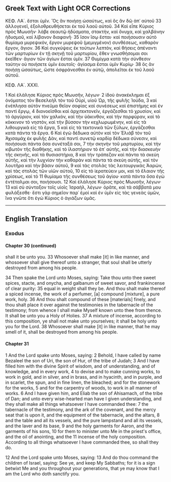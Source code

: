 ## Greek Text with Light OCR Corrections

ΚΕΦ. ΛΑ΄.
ἔσται ὑμῖν. Ὅς ἂν ποιήσῃ ὡσαύτως, καὶ ὃς ἂν δῶ ἀπ᾿ αὐτοῦ 33 ἀλλογενεῖ, ἐξολοθρευθήσεται ἐκ τοῦ λαοῦ αὐτοῦ. 34 Καὶ εἶπε Κύριος πρὸς Μωυσῆν· λάβε σεαυτῷ ἡδύσματα, στακτὴν, καὶ ὄνυχα, καὶ χαλβάνην ἡδυσμοῦ, καὶ λίβανον διαφανῆ· 35 ἴσον ἴσῳ ἔσται· καὶ ποιήσουσιν αὐτὸ θυμίαμα μυρεψικόν, ἔργον μυρεψοῦ (μεμιγμένον) συνθέσεως, καθαρὸν ἔργον, ἅγιον. 36 Καὶ συγκύψεις ἐκ τούτων λεπτὸν, καὶ θήσεις ἀπέναντι τῶν μαρτυρίων ἐν τῇ σκηνῇ τοῦ μαρτυρίου, ἔθεν γνωσθήσομαι σοι ἐκεῖθεν· ἅγιον τῶν ἁγίων ἔσται ὑμῖν. 37 Θυμίγμα κατὰ τὴν σύνθεσιν ταύτην οὐ ποιήσετε ὑμῖν ἑαυτοῖς· ἁγίασμα ἔσται ὑμῖν Κυρίῳ· 38 ὅς ἂν ποιήσῃ ὡσαύτως, ὥστε ὀσφράνεσθαι ἐν αὐτῷ, ἀπολεῖται ἐκ τοῦ λαοῦ αὐτοῦ.

ΚΕΦ. ΛΑ΄. XXXI.

1 Καὶ ἐλάλησε Κύριος πρὸς Μωυσῆν, λέγων· 2 ἰδοὺ ἀνακέκλημαι ἐξ ὀνόματος τὸν Βεσελεὴλ τὸν τοῦ Οὐρί, υἱοῦ Ὠρ, τῆς φυλῆς Ἰούδα, 3 καὶ ἐνέπλησα αὐτὸν πνεῦμα θεῖον σοφίας καὶ συνέσεως καὶ ἐπιστήμης καὶ ἐν παντὶ ἔργῳ, 4 διανοεῖσθαι καὶ ἀρχιτεκτονεῖν, ἐργάζεσθαι τὸ χρυσίον, καὶ τὸ ἀργύριον, καὶ τὸν χαλκὸν, καὶ τὴν ὑάκινθον, καὶ τὴν πορφύραν, καὶ τὸ κόκκινον τὸ νηστὸν, καὶ τὴν βύσσον τὴν κεχλωρωμένην, καὶ εἰς τὰ λιθουργικὰ εἰς τὰ ἔργα, 5 καὶ εἰς τὰ τεκτονικὰ τῶν ξύλων, ἐργάζεσθαι κατὰ πάντα τὰ ἔργα. 6 Καὶ ἐγὼ δέδωκα αὐτὸν καὶ τὸν Ἐλιάβ τὸν τοῦ Ἀχισαμάχ ἐκ φυλῆς Δὰν, καὶ παντὶ συνετῷ καρδίᾳ δέδωκα σύνεσιν, καὶ ποιήσουσι πάντα ὅσα συνέταξά σοι, 7 τὴν σκηνὴν τοῦ μαρτυρίου, καὶ τὴν κιβωτὸν τῆς διαθήκης, καὶ τὸ ἱλαστήριον τὸ ἐπ᾿ αὐτῆς, καὶ τὴν διασκευὴν τῆς σκηνῆς, καὶ τὰ θυσιαστήρια, 8 καὶ τὴν τράπεζαν καὶ πάντα τὰ σκεύη αὐτῆς, καὶ τὴν λυχνίαν τὴν καθαρὰν καὶ πάντα τὰ σκεύη αὐτῆς, καὶ τὸν λουτῆρα καὶ τὴν βάσιν αὐτοῦ, 9 καὶ τὰς στολὰς τὰς λειτουργικὰς Ἀαρών, καὶ τὰς στολὰς τῶν υἱῶν αὐτοῦ, 10 εἰς τὸ ἱερατεύειν μοι, καὶ τὸ ἔλαιον τῆς χρίσεως, καὶ τὸ 11 θυμίαμα τῆς συνθέσεως τοῦ ἁγίου· κατὰ πάντα ὅσα ἐγὼ ἐντέταλμαι σοι, ποιήσουσι. 12 Καὶ ἐλάλησε Κύριος πρὸς Μωυσῆν, λέγων· 13 καὶ σὺ σύνταξον τοῖς υἱοῖς Ἰσραὴλ, λέγων· ὁρᾶτε, καὶ τὰ σάββατά μου φυλάξεσθε· ἔστι γὰρ σημεῖον παρ᾿ ἐμοὶ καὶ ἐν ὑμῖν εἰς τὰς γενεὰς ὑμῶν, ἵνα γνῶτε ὅτι ἐγὼ Κύριος ὁ ἁγιάζων ὑμᾶς.

---

## English Translation

### Exodus

#### Chapter 30 (continued)

shall it be unto you.
<span style="font-variant: small-caps;">33</span> Whosoever shall make [it] in like manner, and whosoever shall give thereof unto a stranger, that soul shall be utterly destroyed from among his people.

<span style="font-variant: small-caps;">34</span> Then spake the Lord unto Moses, saying:
Take thou unto thee sweet spices, stacte, and onycha, and galbanum of sweet savor, and frankincense of clear purity:
<span style="font-variant: small-caps;">35</span> equal in weight shall they be. And thou shalt make thereof a spiced incense, the work of a perfumer, [a] compound [mixture], a pure work, holy.
<span style="font-variant: small-caps;">36</span> And thou shalt compound of these [materials] finely, and thou shalt place it over against the testimonies in the tabernacle of the testimony; from whence I shall make Myself known unto thee from thence. It shall be unto you a Holy of Holies.
<span style="font-variant: small-caps;">37</span> A mixture of incense, according to this composition, ye shall not make unto yourselves; it shall be holy unto you for the Lord.
<span style="font-variant: small-caps;">38</span> Whosoever shall make [it] in like manner, that he may smell of it, shall be destroyed from among his people.

#### Chapter 31

<span style="font-variant: small-caps;">1</span> And the Lord spake unto Moses, saying:
<span style="font-variant: small-caps;">2</span> Behold, I have called by name Bezaleel the son of Uri, the son of Hur, of the tribe of Judah;
<span style="font-variant: small-caps;">3</span> And I have filled him with the divine Spirit of wisdom, and of understanding, and of knowledge, and in every work,
<span style="font-variant: small-caps;">4</span> to devise and to make cunning works, to work in gold, and in silver, and in brass, and in hyacinth, and in purple, and in scarlet, the spun, and in fine linen, the bleached; and for the stonework for the works,
<span style="font-variant: small-caps;">5</span> and for the carpentry of woods, to work in all manner of works.
<span style="font-variant: small-caps;">6</span> And I have given him, and Eliab the son of Ahisamach, of the tribe of Dan; and unto every wise-hearted man have I given understanding, and they shall make all things whatsoever I have commanded thee:
<span style="font-variant: small-caps;">7</span> the tabernacle of the testimony, and the ark of the covenant, and the mercy seat that is upon it, and the equipment of the tabernacle, and the altars,
<span style="font-variant: small-caps;">8</span> and the table and all its vessels, and the pure lampstand and all its vessels, and the laver and its base,
<span style="font-variant: small-caps;">9</span> and the holy garments for Aaron, and the garments of his sons,
<span style="font-variant: small-caps;">10</span> for them to minister unto Me in the priest's office, and the oil of anointing, and the
<span style="font-variant: small-caps;">11</span> incense of the holy composition. According to all things whatsoever I have commanded thee, so shall they do.

<span style="font-variant: small-caps;">12</span> And the Lord spake unto Moses, saying:
<span style="font-variant: small-caps;">13</span> And do thou command the children of Israel, saying: See ye, and keep My Sabbaths; for it is a sign betwixt Me and you throughout your generations, that ye may know that I am the Lord who doth sanctify you.